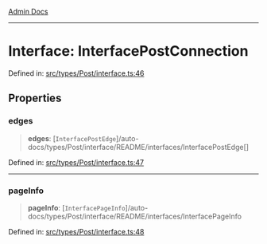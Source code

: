 [Admin Docs](/)

***

# Interface: InterfacePostConnection

Defined in: [src/types/Post/interface.ts:46](https://github.com/PalisadoesFoundation/talawa-admin/blob/main/src/types/Post/interface.ts#L46)

## Properties

### edges

> **edges**: [`InterfacePostEdge`]/auto-docs/types/Post/interface/README/interfaces/InterfacePostEdge[]

Defined in: [src/types/Post/interface.ts:47](https://github.com/PalisadoesFoundation/talawa-admin/blob/main/src/types/Post/interface.ts#L47)

***

### pageInfo

> **pageInfo**: [`InterfacePageInfo`]/auto-docs/types/Post/interface/README/interfaces/InterfacePageInfo

Defined in: [src/types/Post/interface.ts:48](https://github.com/PalisadoesFoundation/talawa-admin/blob/main/src/types/Post/interface.ts#L48)
